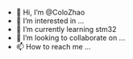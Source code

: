 - 👋 Hi, I’m @ColoZhao
- 👀 I’m interested in ...
- 🌱 I’m currently learning stm32
- 💞️ I’m looking to collaborate on ...
- 📫 How to reach me ...

<!---
ColoZhao/ColoZhao is a ✨ special ✨ repository because its `README.md` (this file) appears on your GitHub profile.
You can click the Preview link to take a look at your changes.
--->
